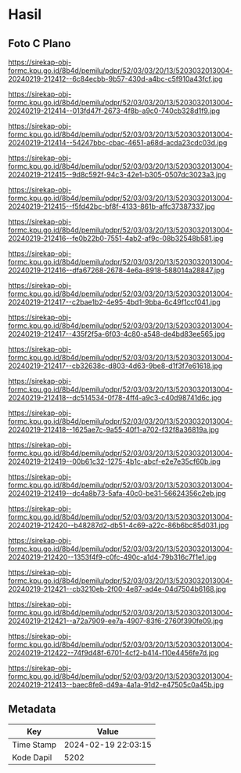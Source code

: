 # Hasil

## Foto C Plano

https://sirekap-obj-formc.kpu.go.id/8b4d/pemilu/pdpr/52/03/03/20/13/5203032013004-20240219-212412--6c84ecbb-9b57-430d-a4bc-c5f910a43fcf.jpg

https://sirekap-obj-formc.kpu.go.id/8b4d/pemilu/pdpr/52/03/03/20/13/5203032013004-20240219-212414--013fd47f-2673-4f8b-a9c0-740cb328d1f9.jpg

https://sirekap-obj-formc.kpu.go.id/8b4d/pemilu/pdpr/52/03/03/20/13/5203032013004-20240219-212414--54247bbc-cbac-4651-a68d-acda23cdc03d.jpg

https://sirekap-obj-formc.kpu.go.id/8b4d/pemilu/pdpr/52/03/03/20/13/5203032013004-20240219-212415--9d8c592f-94c3-42e1-b305-0507dc3023a3.jpg

https://sirekap-obj-formc.kpu.go.id/8b4d/pemilu/pdpr/52/03/03/20/13/5203032013004-20240219-212415--f5fd42bc-bf8f-4133-861b-affc37387337.jpg

https://sirekap-obj-formc.kpu.go.id/8b4d/pemilu/pdpr/52/03/03/20/13/5203032013004-20240219-212416--fe0b22b0-7551-4ab2-af9c-08b32548b581.jpg

https://sirekap-obj-formc.kpu.go.id/8b4d/pemilu/pdpr/52/03/03/20/13/5203032013004-20240219-212416--dfa67268-2678-4e6a-8918-588014a28847.jpg

https://sirekap-obj-formc.kpu.go.id/8b4d/pemilu/pdpr/52/03/03/20/13/5203032013004-20240219-212417--c2bae1b2-4e95-4bd1-9bba-6c49f1ccf041.jpg

https://sirekap-obj-formc.kpu.go.id/8b4d/pemilu/pdpr/52/03/03/20/13/5203032013004-20240219-212417--435f2f5a-6f03-4c80-a548-de4bd83ee565.jpg

https://sirekap-obj-formc.kpu.go.id/8b4d/pemilu/pdpr/52/03/03/20/13/5203032013004-20240219-212417--cb32638c-d803-4d63-9be8-d1f3f7e61618.jpg

https://sirekap-obj-formc.kpu.go.id/8b4d/pemilu/pdpr/52/03/03/20/13/5203032013004-20240219-212418--dc514534-0f78-4ff4-a9c3-c40d98741d6c.jpg

https://sirekap-obj-formc.kpu.go.id/8b4d/pemilu/pdpr/52/03/03/20/13/5203032013004-20240219-212418--1625ae7c-9a55-40f1-a702-f32f8a36819a.jpg

https://sirekap-obj-formc.kpu.go.id/8b4d/pemilu/pdpr/52/03/03/20/13/5203032013004-20240219-212419--00b61c32-1275-4b1c-abcf-e2e7e35cf60b.jpg

https://sirekap-obj-formc.kpu.go.id/8b4d/pemilu/pdpr/52/03/03/20/13/5203032013004-20240219-212419--dc4a8b73-5afa-40c0-be31-56624356c2eb.jpg

https://sirekap-obj-formc.kpu.go.id/8b4d/pemilu/pdpr/52/03/03/20/13/5203032013004-20240219-212420--b48287d2-db51-4c69-a22c-86b6bc85d031.jpg

https://sirekap-obj-formc.kpu.go.id/8b4d/pemilu/pdpr/52/03/03/20/13/5203032013004-20240219-212420--1353f4f9-c0fc-490c-a1d4-79b316c7f1e1.jpg

https://sirekap-obj-formc.kpu.go.id/8b4d/pemilu/pdpr/52/03/03/20/13/5203032013004-20240219-212421--cb3210eb-2f00-4e87-ad4e-04d7504b6168.jpg

https://sirekap-obj-formc.kpu.go.id/8b4d/pemilu/pdpr/52/03/03/20/13/5203032013004-20240219-212421--a72a7909-ee7a-4907-83f6-2760f390fe09.jpg

https://sirekap-obj-formc.kpu.go.id/8b4d/pemilu/pdpr/52/03/03/20/13/5203032013004-20240219-212422--74f9d48f-6701-4cf2-b414-f10e4456fe7d.jpg

https://sirekap-obj-formc.kpu.go.id/8b4d/pemilu/pdpr/52/03/03/20/13/5203032013004-20240219-212413--baec8fe8-d49a-4a1a-91d2-e47505c0a45b.jpg


## Metadata

| Key        | Value               |
| ---------- | ------------------- |
| Time Stamp | 2024-02-19 22:03:15 |
| Kode Dapil | 5202                |



